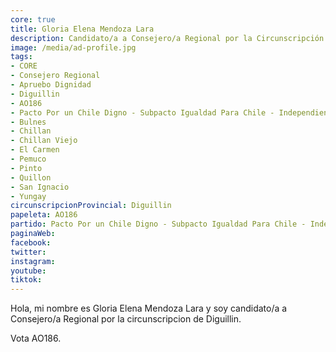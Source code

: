 ```yaml
---
core: true
title: Gloria Elena Mendoza Lara
description: Candidato/a a Consejero/a Regional por la Circunscripción de Diguillin
image: /media/ad-profile.jpg
tags:
- CORE
- Consejero Regional
- Apruebo Dignidad
- Diguillin
- AO186
- Pacto Por un Chile Digno - Subpacto Igualdad Para Chile - Independientes
- Bulnes
- Chillan
- Chillan Viejo
- El Carmen
- Pemuco
- Pinto
- Quillon
- San Ignacio
- Yungay
circunscripcionProvincial: Diguillin
papeleta: AO186
partido: Pacto Por un Chile Digno - Subpacto Igualdad Para Chile - Independientes
paginaWeb:
facebook:
twitter:
instagram:
youtube:
tiktok:
---
```

Hola, mi nombre es Gloria Elena Mendoza Lara y soy candidato/a a Consejero/a Regional por la circunscripcion de Diguillin.

Vota AO186.